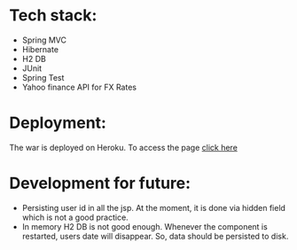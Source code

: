 # Tech stack:
* Spring MVC
* Hibernate
* H2 DB
* JUnit
* Spring Test
* Yahoo finance API for FX Rates 

# Deployment:
The war is deployed on Heroku. To access the page [click here](https://ccy-converter.herokuapp.com/)

# Development for future:
* Persisting user id in all the jsp. At the moment, it is done via hidden field which is not a good practice.
* In memory H2 DB is not good enough. Whenever the component is restarted, users date will disappear. So, data should be persisted to disk.
